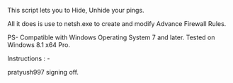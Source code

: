 This script lets you to Hide, Unhide your pings.

All it does is use to netsh.exe to create and modify Advance Firewall Rules.

PS- Compatible with Windows Operating System 7 and later.
Tested on Windows 8.1 x64 Pro.

Instructions : -





pratyush997 signing off.
